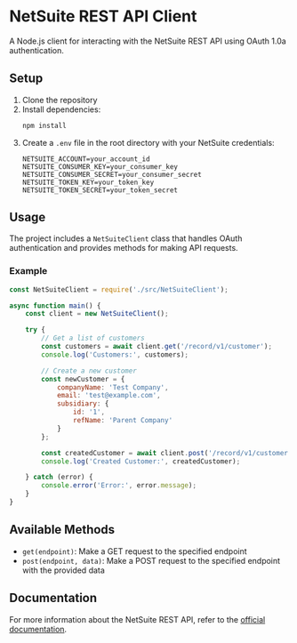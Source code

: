 # NetSuite REST API Client

A Node.js client for interacting with the NetSuite REST API using OAuth 1.0a authentication.

## Setup

1. Clone the repository
2. Install dependencies:
   ```bash
   npm install
   ```
3. Create a `.env` file in the root directory with your NetSuite credentials:
   ```
   NETSUITE_ACCOUNT=your_account_id
   NETSUITE_CONSUMER_KEY=your_consumer_key
   NETSUITE_CONSUMER_SECRET=your_consumer_secret
   NETSUITE_TOKEN_KEY=your_token_key
   NETSUITE_TOKEN_SECRET=your_token_secret
   ```

## Usage

The project includes a `NetSuiteClient` class that handles OAuth authentication and provides methods for making API requests.

### Example

```javascript
const NetSuiteClient = require('./src/NetSuiteClient');

async function main() {
    const client = new NetSuiteClient();

    try {
        // Get a list of customers
        const customers = await client.get('/record/v1/customer');
        console.log('Customers:', customers);

        // Create a new customer
        const newCustomer = {
            companyName: 'Test Company',
            email: 'test@example.com',
            subsidiary: {
                id: '1',
                refName: 'Parent Company'
            }
        };

        const createdCustomer = await client.post('/record/v1/customer', newCustomer);
        console.log('Created Customer:', createdCustomer);

    } catch (error) {
        console.error('Error:', error.message);
    }
}
```

## Available Methods

- `get(endpoint)`: Make a GET request to the specified endpoint
- `post(endpoint, data)`: Make a POST request to the specified endpoint with the provided data

## Documentation

For more information about the NetSuite REST API, refer to the [official documentation](https://docs.oracle.com/en/cloud/saas/netsuite/ns-online-help/chapter_1540391670.html). 